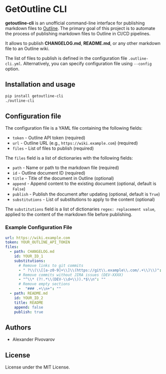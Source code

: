 # GetOutline CLI

**getoutline-cli** is an unofficial command-line interface for publishing markdown files to [Outline](https://getoutline.com/).
The primary goal of this project is to automate the process of publishing markdown files to Outline in CI/CD pipelines.

It allows to publish **CHANGELOG.md**, **README.md**, or any other markdown file to an Outline wiki.

The list of files to publish is defined in the configuration file `.outline-cli.yml`.
Alternatively, you can specify configuration file using `--config` option.

## Installation and usage

```bash
pip install getoutline-cli
./outline-cli
```

## Configuration file

The configuration file is a YAML file containing the following fields:

- `token` - Outline API token (required)
- `url` - Outline URL (e.g., `https://wiki.example.com`) (required)
- `files` - List of files to publish (required)

The `files` field is a list of dictionaries with the following fields:

- `path` - Name or path to the markdown file (required)
- `id` - Outline document ID (required)
- `title` - Title of the document in Outline (optional)
- `append` - Append content to the existing document (optional, default is `False`)
- `publish` - Publish the document after updating (optional, default is `True`)
- `substitutions` - List of substitutions to apply to the content (optional)

The `substitutions` field is a list of dictionaries `regex: replacement value`,
applied to the content of the markdown file before publishing.

### Example Configuration File

```yaml
url: https://wiki.example.com
token: YOUR_OUTLINE_API_TOKEN
files:
  - path: CHANGELOG.md
    id: YOUR_ID_1
    substitutions:
      # Remove links to git commits
      - " ?\\(\\[[a-z0-9]+\\]\\(https://git\\.example\\.com/.+\\)\\)": ""
      # Remove commits without JIRA issues (DEV-XXXX)
      - "^\\* (?!.*\\(DEV-\\d+\\)).*$\\n": ""
      # Remove empty sections
      -  "### .+\\n+": ""
  - path: README.md
    id: YOUR_ID_2
    title: README
    append: false
    publish: true
```

## Authors

- Alexander Pivovarov

## License

License under the MIT License.

